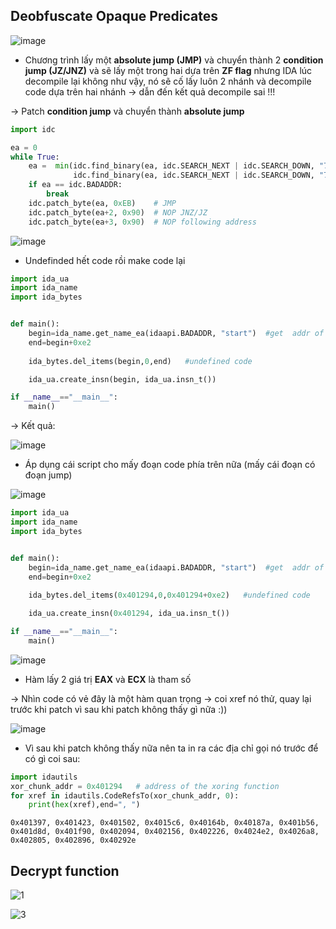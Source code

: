## Deobfuscate Opaque Predicates


![image](https://user-images.githubusercontent.com/91442807/203092445-d7f6a371-7253-4286-aca5-fdec970bd8f6.png)

- Chương trình lấy một **absolute jump (JMP)** và chuyển thành 2 **condition jump (JZ/JNZ)** và sẽ lấy một trong hai dựa trên **ZF flag** nhưng IDA lúc decompile lại không như vậy, nó sẽ cố lấy luôn 2 nhánh và decompile code dựa trên hai nhánh -> dẫn đến kết quả decompile sai !!!

-> Patch **condition jump** và chuyển thành **absolute jump**

```python
import idc

ea = 0
while True:
    ea =  min(idc.find_binary(ea, idc.SEARCH_NEXT | idc.SEARCH_DOWN, "74 ? 75 ?"),  # JZ / JNZ
              idc.find_binary(ea, idc.SEARCH_NEXT | idc.SEARCH_DOWN, "75 ? 74 ?"))  # JNZ / JZ
    if ea == idc.BADADDR:
    	break
    idc.patch_byte(ea, 0xEB)	# JMP
    idc.patch_byte(ea+2, 0x90)	# NOP JNZ/JZ
    idc.patch_byte(ea+3, 0x90)	# NOP following address
```

![image](https://user-images.githubusercontent.com/91442807/203093975-90dd4184-f84d-43bb-b026-53f069a4ff8b.png)

- Undefinded hết code rồi make code lại

```python
import ida_ua
import ida_name
import ida_bytes


def main():
    begin=ida_name.get_name_ea(idaapi.BADADDR, "start")  #get  addr of "start"
    end=begin+0xe2
    
    ida_bytes.del_items(begin,0,end)   #undefined code 

    ida_ua.create_insn(begin, ida_ua.insn_t())

if __name__=="__main__":
    main()
```

-> Kết quả:

![image](https://user-images.githubusercontent.com/91442807/203094919-8901f8ab-2822-4d1e-8c87-8d72f883cb8f.png)

- Áp dụng cái script cho mấy đoạn code phía trên nữa (mấy cái đoạn có đoạn jump)

![image](https://user-images.githubusercontent.com/91442807/203095496-09d27e1d-b5be-4708-93ac-2efd1a21dcb7.png)

```python
import ida_ua
import ida_name
import ida_bytes


def main():
    begin=ida_name.get_name_ea(idaapi.BADADDR, "start")  #get  addr of "start"
    end=begin+0xe2
    
    ida_bytes.del_items(0x401294,0,0x401294+0xe2)   #undefined code 

    ida_ua.create_insn(0x401294, ida_ua.insn_t())

if __name__=="__main__":
    main()
```

![image](https://user-images.githubusercontent.com/91442807/203098673-86897127-aa79-401f-ad9a-f35c5929869c.png)

- Hàm lấy 2 giá trị **EAX** và **ECX** là tham số

-> Nhìn code có vẻ đây là một hàm quan trọng -> coi xref nó thử, quay lại trước khi patch vì sau khi patch không thấy gì nữa :))

![image](https://user-images.githubusercontent.com/91442807/203099289-2fab6f0e-eb54-481e-b460-21d4b897fee9.png)

- Vì sau khi patch không thấy nữa nên ta in ra các địa chỉ gọi nó trước để có gì coi sau:

```python
import idautils
xor_chunk_addr = 0x401294	# address of the xoring function
for xref in idautils.CodeRefsTo(xor_chunk_addr, 0):
    print(hex(xref),end=", ")
```

```0x401397, 0x401423, 0x401502, 0x4015c6, 0x40164b, 0x40187a, 0x401b56, 0x401d8d, 0x401f90, 0x402094, 0x402156, 0x402226, 0x4024e2, 0x4026a8, 0x402805, 0x402896, 0x40292e```

## Decrypt function

![1](https://user-images.githubusercontent.com/91442807/203105173-2cf61e25-4a94-482b-b606-a1a2d958b18a.png)

![3](https://user-images.githubusercontent.com/91442807/203105203-1af97f95-7caf-4ece-ae10-5371f014f89c.png)










